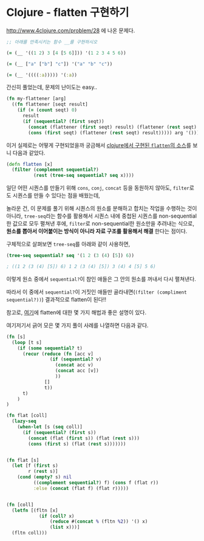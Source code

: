 # Clojure - flatten 구현하기

http://www.4clojure.com/problem/28 에 나온 문제다.

```clojure
;; 아래를 만족시키는 함수 __를 구현하시오

(= (__ '((1 2) 3 [4 [5 6]])) '(1 2 3 4 5 6))

(= (__ ["a" ["b"] "c"]) '("a" "b" "c"))

(= (__ '((((:a))))) '(:a))
```

간신히 풀었는데, 문제의 난이도는 easy..

```clojure
(fn my-flattener [arg]
  ((fn flattener [seqt result]
    (if (= (count seqt) 0)
      result
      (if (sequential? (first seqt))
        (concat (flattener (first seqt) result) (flattener (rest seqt) result))
        (cons (first seqt) (flattener (rest seqt) result))))) arg '()))
```

이거 실제로는 어떻게 구현되었을까 궁금해서 [clojure에서 구현된 `flatten`의 소스](https://github.com/clojure/clojure/blob/master/src/clj/clojure/core.clj#L7011)를 보니 다음과 같았다.

```clojure
(defn flatten [x]
  (filter (complement sequential?)
          (rest (tree-seq sequential? seq x))))
```

일단 어떤 시퀀스를 만들기 위해 `cons`, `conj`, `concat` 등을 동원하지 않아도, `filter`로도 시퀀스를 만들 수 있다는 점을 배웠는데,

놀라운 건, 이 문제를 풀기 위해 시퀀스의 원소를 분해하고 합치는 작업을 수행하는 것이 아니라, `tree-seq`라는 함수를 활용해서 시퀀스 내에 중첩된 시퀀스를 non-sequential한 값으로 모두 펼쳐낸 후에, `filter`로 non-sequential한 원소만을 추려내는 식으로, **원소를 뽑아서 이어붙이는 방식이 아니라 자료 구조를 활용해서 해결** 한다는 점이다.

구체적으로 살펴보면 `tree-seq`를 아래와 같이 사용하면,
```clojure
(tree-seq sequential? seq '(1 2 (3 (4) [5]) 6))

; ((1 2 (3 (4) [5]) 6) 1 2 (3 (4) [5]) 3 (4) 4 [5] 5 6)
```
이렇게 원소 중에서 `sequential?`이 참인 애들은 그 안의 원소를 꺼내서 다시 펼쳐낸다.

따라서 이 중에서 `sequential?`이 거짓인 애들만 골라내면(`(filter (compliment sequential?))`) 결과적으로 flatten이 된다!!

참고로, [여기](https://mwfogleman.github.io/posts/20-12-2014-flatcat.html)에 flatten에 대한 몇 가지 해법과 좋은 설명이 있다.

여기저기서 긁어 모은 몇 가지 풀이 사례를 나열하면 다음과 같다.

```clojure
(fn [s]
  (loop [t s]
    (if (some sequential? t)
      (recur (reduce (fn [acc v]
                (if (sequential? v)
                  (concat acc v)
                  (concat acc [v])
                  ))
              []
              t))
      t)
    )
)

(fn flat [coll]
  (lazy-seq
    (when-let [s (seq coll)]
      (if (sequential? (first s))
        (concat (flat (first s)) (flat (rest s)))
        (cons (first s) (flat (rest s)))))))


(fn flat [s]
  (let [f (first s)
        r (rest s)]
    (cond (empty? s) nil
          ((complement sequential?) f) (cons f (flat r))
          :else (concat (flat f) (flat r)))))


(fn [coll]
  (letfn [(fltn [x]
            (if (coll? x)
                (reduce #(concat % (fltn %2)) '() x)
                (list x)))]
  (fltn coll)))
```
